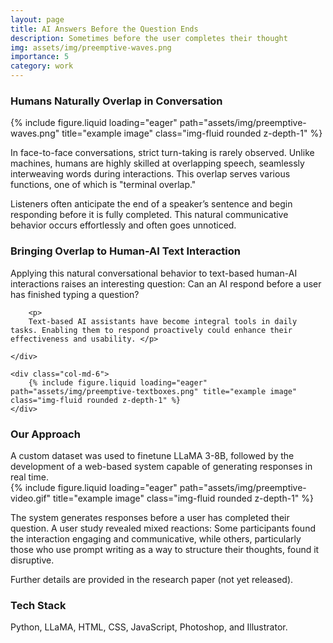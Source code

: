 ```yaml
---
layout: page
title: AI Answers Before the Question Ends
description: Sometimes before the user completes their thought
img: assets/img/preemptive-waves.png
importance: 5
category: work
---
```


<h3>Humans Naturally Overlap in Conversation</h3>
<div class="row">
    <div class="col-sm mt-3 mt-md-0">
        {% include figure.liquid loading="eager" path="assets/img/preemptive-waves.png" title="example image" class="img-fluid rounded z-depth-1" %}
    </div>
</div>

In face-to-face conversations, strict turn-taking is rarely observed. Unlike machines, humans are highly skilled at overlapping speech, seamlessly interweaving words during interactions. This overlap serves various functions, one of which is "terminal overlap."

Listeners often anticipate the end of a speaker’s sentence and begin responding before it is fully completed. This natural communicative behavior occurs effortlessly and often goes unnoticed.

<h3> Bringing Overlap to Human-AI Text Interaction </h3>

<div class="row">
    <div class="col-md-6">
        <p>
        Applying this natural conversational behavior to text-based human-AI interactions raises an interesting question: Can an AI respond before a user has finished typing a question? </p>

        <p>
        Text-based AI assistants have become integral tools in daily tasks. Enabling them to respond proactively could enhance their effectiveness and usability. </p>

    </div>

    <div class="col-md-6">
        {% include figure.liquid loading="eager" path="assets/img/preemptive-textboxes.png" title="example image" class="img-fluid rounded z-depth-1" %}
    </div>

</div>

<h3>Our Approach</h3>
A custom dataset was used to finetune LLaMA 3-8B, followed by the development of a web-based system capable of generating responses in real time.

<div class="row">
    <div class="col-sm mt-3 mt-md-0">
        {% include figure.liquid loading="eager" path="assets/img/preemptive-video.gif" title="example image" class="img-fluid rounded z-depth-1" %}
    </div>
</div>

The system generates responses before a user has completed their question. A user study revealed mixed reactions: Some participants found the interaction engaging and communicative, while others, particularly those who use prompt writing as a way to structure their thoughts, found it disruptive.

Further details are provided in the research paper (not yet released).

<h3>Tech Stack</h3>
Python, LLaMA, HTML, CSS, JavaScript, Photoshop, and Illustrator.
